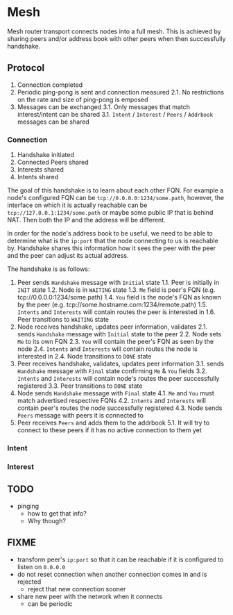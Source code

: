 # Mesh

Mesh router transport connects nodes into a full mesh. This is achieved by sharing peers and/or
address book with other peers when then successfully handshake.

## Protocol

1. Connection completed
2. Periodic ping-pong is sent and connection measured
  2.1. No restrictions on the rate and size of ping-pong is emposed
3. Messages can be exchanged
  3.1. Only messages that match interest/intent can be shared
  3.1. `Intent` / `Interest` / `Peers` / `Addrbook` messages can be shared

### Connection

1. Handshake initiated
2. Connected Peers shared
3. Interests shared
4. Intents shared

The goal of this handshake is to learn about each other FQN. For example a node's configured FQN
can be `tcp://0.0.0.0:1234/some.path`, however, the interface on which it is actually reachable can be
`tcp://127.0.0.1:1234/some.path` or maybe some public IP that is behind NAT. Then both the IP and the address
will be different.

In order for the node's address book to be useful, we need to be able to determine what is the `ip:port` that the node connecting to us
is reachable by. Handshake shares this information how it sees the peer with the peer and the peer can adjust its actual address.

The handshake is as follows:

1. Peer sends `Handshake` message with `Initial` state
  1.1. Peer is initially in `INIT` state
  1.2. Node is in `WAITING` state
  1.3. `Me` field is peer's FQN (e.g. tcp://0.0.0.0:1234/some.path)
  1.4. `You` field is the node's FQN as known by the peer (e.g. tcp://some.hostname.com:1234/remote.path)
  1.5. `Intents` and `Interests` will contain routes the peer is interested in
  1.6. Peer transitions to `WAITING` state
2. Node receives handshake, updates peer information, validates
  2.1. sends `Handshake` message with `Initial` state to the peer
  2.2. Node sets `Me` to its own FQN
  2.3. `You` will contain the peer's FQN as seen by the node
  2.4. `Intents` and `Interests` will contain routes the node is interested in
  2.4. Node transitions to `DONE` state
3. Peer receives handshake, validates, updates peer information
  3.1. sends `Handshake` message with `Final` state confirming `Me` & `You` fields
  3.2. `Intents` and `Interests` will contain node's routes the peer successfully registered
  3.3. Peer transitions to `DONE` state
4. Node sends `Handshake` message with `Final` state
  4.1. `Me` and `You` must match advertised respective FQNs
  4.2. `Intents` and `Interests` will contain peer's routes the node successfully registered
  4.3. Node sends `Peers` message with peers it is connected to
5. Peer receives `Peers` and adds them to the addrbook
  5.1. It will try to connect to these peers if it has no active connection to them yet


### Intent

### Interest

## TODO

- pinging
  - how to get that info?
  - Why though?

## FIXME

- transform peer's `ip:port` so that it can be reachable if it is configured to listen on `0.0.0.0`
- do not reset connection when another connection comes in and is rejected 
  - reject that new connection sooner
- share new peer with the network when it connects
  - can be periodic
